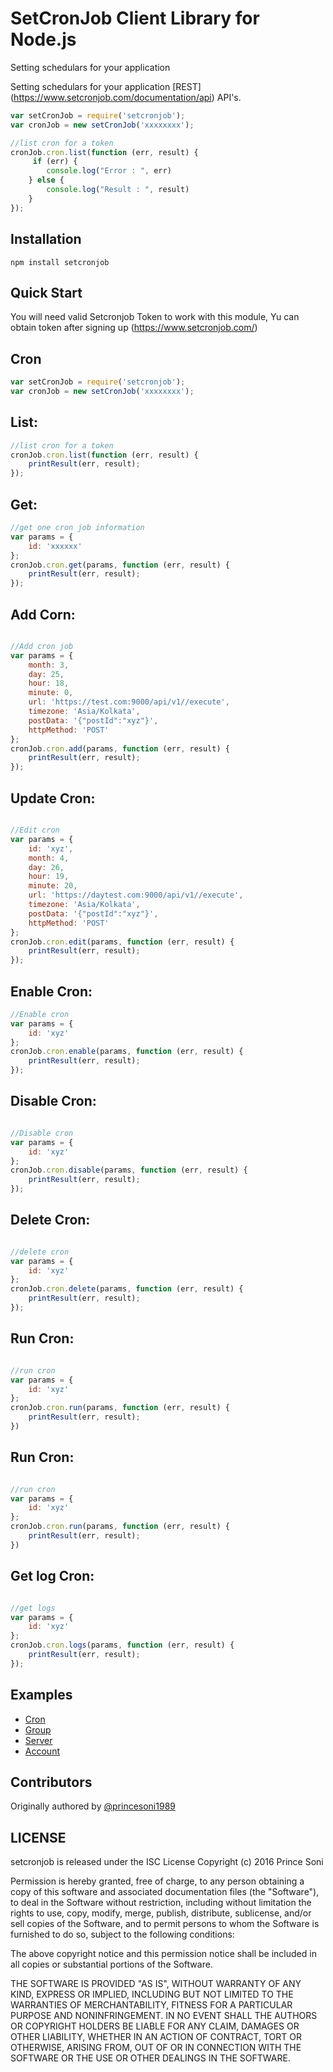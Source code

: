# SetCronJob Client Library for Node.js
  Setting schedulars for your application

Setting schedulars for your application [REST] (https://www.setcronjob.com/documentation/api) API's.


```javascript
var setCronJob = require('setcronjob');
var cronJob = new setCronJob('xxxxxxxx');

//list cron for a token
cronJob.cron.list(function (err, result) {
     if (err) {
        console.log("Error : ", err)
    } else {
        console.log("Result : ", result)
    }
});
```

## Installation

`npm install setcronjob`

## Quick Start

You will need valid Setcronjob Token to work with this module, Yu can obtain token after signing up (https://www.setcronjob.com/)


## Cron
```javascript
var setCronJob = require('setcronjob');
var cronJob = new setCronJob('xxxxxxxx');
```

## List:
```javascript
//list cron for a token
cronJob.cron.list(function (err, result) {
    printResult(err, result);
});
```
## Get:
```javascript
//get one cron job information
var params = {
    id: 'xxxxxx'
};
cronJob.cron.get(params, function (err, result) {
    printResult(err, result);
});
```

## Add Corn:
```javascript

//Add cron job
var params = {
    month: 3,
    day: 25,
    hour: 18,
    minute: 0,
    url: 'https://test.com:9000/api/v1//execute',
    timezone: 'Asia/Kolkata',
    postData: '{"postId":"xyz"}',
    httpMethod: 'POST'
};
cronJob.cron.add(params, function (err, result) {
    printResult(err, result);
});

```

## Update Cron:
```javascript

//Edit cron
var params = {
    id: 'xyz',
    month: 4,
    day: 26,
    hour: 19,
    minute: 20,
    url: 'https://daytest.com:9000/api/v1//execute',
    timezone: 'Asia/Kolkata',
    postData: '{"postId":"xyz"}',
    httpMethod: 'POST'
};
cronJob.cron.edit(params, function (err, result) {
    printResult(err, result);
});

```
## Enable Cron:

```javascript
//Enable cron
var params = {
    id: 'xyz'
};
cronJob.cron.enable(params, function (err, result) {
    printResult(err, result);
});

```


## Disable Cron:

```javascript

//Disable cron
var params = {
    id: 'xyz'
};
cronJob.cron.disable(params, function (err, result) {
    printResult(err, result);
});
```

## Delete Cron:

```javascript

//delete cron
var params = {
    id: 'xyz'
};
cronJob.cron.delete(params, function (err, result) {
    printResult(err, result);
});
```

## Run Cron:

```javascript

//run cron
var params = {
    id: 'xyz'
};
cronJob.cron.run(params, function (err, result) {
    printResult(err, result);
})
```

## Run Cron:

```javascript

//run cron
var params = {
    id: 'xyz'
};
cronJob.cron.run(params, function (err, result) {
    printResult(err, result);
})
```


## Get log Cron:

```javascript

//get logs
var params = {
    id: 'xyz'
};
cronJob.cron.logs(params, function (err, result) {
    printResult(err, result);
});
```


## Examples

* [Cron](https://github.com/princesoni1989/SetCronJob/blob/master/example/cron.js)
* [Group](https://github.com/princesoni1989/SetCronJob/blob/master/example/group.js)
* [Server](https://github.com/princesoni1989/SetCronJob/blob/master/example/server.js)
* [Account](https://github.com/princesoni1989/SetCronJob/blob/master/example/account.js)

## Contributors

Originally authored by  [@princesoni1989](https://github.com/princesoni1989)

## LICENSE

setcronjob is released under the ISC License Copyright (c) 2016 Prince Soni

Permission is hereby granted, free of charge, to any person obtaining a copy of this software and associated documentation files (the "Software"), to deal in the Software without restriction, including without limitation the rights to use, copy, modify, merge, publish, distribute, sublicense, and/or sell copies of the Software, and to permit persons to whom the Software is furnished to do so, subject to the following conditions:

The above copyright notice and this permission notice shall be included in all copies or substantial portions of the Software.

THE SOFTWARE IS PROVIDED "AS IS", WITHOUT WARRANTY OF ANY KIND, EXPRESS OR IMPLIED, INCLUDING BUT NOT LIMITED TO THE WARRANTIES OF MERCHANTABILITY, FITNESS FOR A PARTICULAR PURPOSE AND NONINFRINGEMENT. IN NO EVENT SHALL THE AUTHORS OR COPYRIGHT HOLDERS BE LIABLE FOR ANY CLAIM, DAMAGES OR OTHER LIABILITY, WHETHER IN AN ACTION OF CONTRACT, TORT OR OTHERWISE, ARISING FROM, OUT OF OR IN CONNECTION WITH THE SOFTWARE OR THE USE OR OTHER DEALINGS IN THE SOFTWARE.
